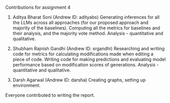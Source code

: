 Contributions for assignment 4

1. Aditya Bharat Soni (Andrew ID: adityabs)
Generating inferences for all the LLMs across all approaches (for our proposed approach and majority of the baselines). Computing all the metrics for baselines and their analysis, and the majority vote method. Analysis - quantitative and qualitative.


2. Shubham Rajnish Gandhi (Andrew ID: srgandhi)
Researching and writing code for metrics for calculating modifications made when editing a piece of code. Writing code for making predictions and evaluating model performance based on modification scores of generations. Analysis - quantitative and qualitative. 

3. Darsh Agarwal (Andrew ID: darsha)
Creating graphs, setting up environment.

Everyone contributed to writing the report.